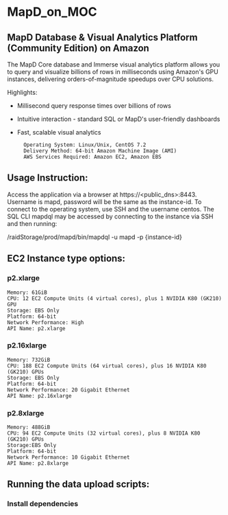 # MapD_on_MOC

## MapD Database & Visual Analytics Platform (Community Edition) on Amazon

The MapD Core database and Immerse visual analytics platform allows you to query and visualize billions of rows in milliseconds using Amazon's GPU instances, delivering orders-of-magnitude speedups over CPU solutions.

Highlights:

- Millisecond query response times over billions of rows
- Intuitive interaction - standard SQL or MapD's user-friendly dashboards
- Fast, scalable visual analytics

        Operating System: Linux/Unix, CentOS 7.2
        Delivery Method: 64-bit Amazon Machine Image (AMI) 
        AWS Services Required: Amazon EC2, Amazon EBS

## Usage Instruction:

Access the application via a browser at https://<public_dns>:8443. Username is mapd, password will be the same as the instance-id. To connect to the operating system, use SSH and the username centos. The SQL CLI mapdql may be accessed by connecting to the instance via SSH and then running:

/raidStorage/prod/mapd/bin/mapdql -u mapd -p {instance-id}

## EC2 Instance type options:

### p2.xlarge

    Memory: 61GiB
    CPU: 12 EC2 Compute Units (4 virtual cores), plus 1 NVIDIA K80 (GK210) GPU
    Storage: EBS Only
    Platform: 64-bit
    Network Performance: High
    API Name: p2.xlarge
    
### p2.16xlarge

    Memory: 732GiB
    CPU: 188 EC2 Compute Units (64 virtual cores), plus 16 NVIDIA K80 (GK210) GPUs
    Storage: EBS Only
    Platform: 64-bit
    Network Performance: 20 Gigabit Ethernet
    API Name: p2.16xlarge
    
### p2.8xlarge

    Memory: 488GiB
    CPU: 94 EC2 Compute Units (32 virtual cores), plus 8 NVIDIA K80 (GK210) GPUs
    Storage:EBS Only
    Platform: 64-bit
    Network Performance: 10 Gigabit Ethernet
    API Name: p2.8xlarge
    
## Running the data upload scripts:
### Install dependencies

